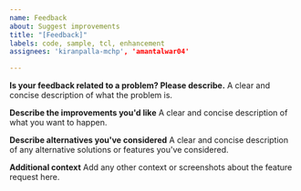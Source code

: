 ```yaml
---
name: Feedback
about: Suggest improvements
title: "[Feedback]"
labels: code, sample, tcl, enhancement
assignees: 'kiranpalla-mchp', 'amantalwar04'

---
```


**Is your feedback related to a problem? Please describe.**
A clear and concise description of what the problem is.

**Describe the improvements you'd like**
A clear and concise description of what you want to happen.

**Describe alternatives you've considered**
A clear and concise description of any alternative solutions or features you've considered.

**Additional context**
Add any other context or screenshots about the feature request here.
